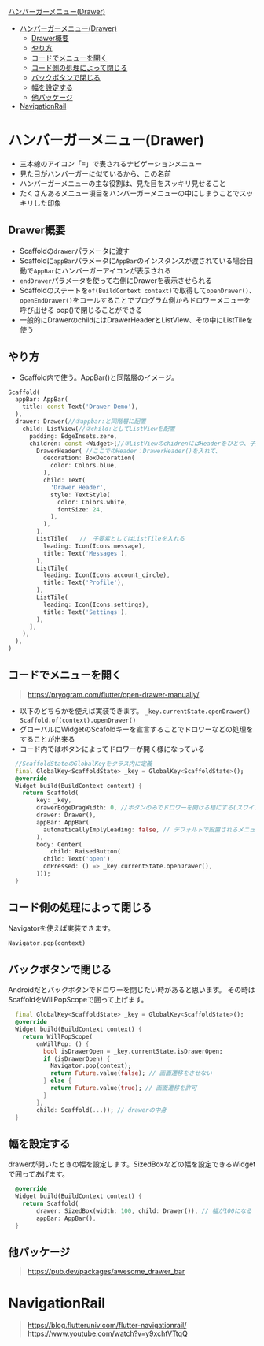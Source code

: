  [ハンバーガーメニュー(Drawer)](#ハンバーガーメニューdrawer)
- [ハンバーガーメニュー(Drawer)](#ハンバーガーメニューdrawer)
  - [Drawer概要](#drawer概要)
  - [やり方](#やり方)
  - [コードでメニューを開く](#コードでメニューを開く)
  - [コード側の処理によって閉じる](#コード側の処理によって閉じる)
  - [バックボタンで閉じる](#バックボタンで閉じる)
  - [幅を設定する](#幅を設定する)
  - [他パッケージ](#他パッケージ)
- [NavigationRail](#navigationrail)
# ハンバーガーメニュー(Drawer)
- 三本線のアイコン「≡」で表されるナビゲーションメニュー
- 見た目がハンバーガーに似ているから、この名前
- ハンバーガーメニューの主な役割は、見た目をスッキリ見せること
- たくさんあるメニュー項目をハンバーガーメニューの中にしまうことでスッキリした印象
## Drawer概要
- Scaffoldの`drawer`パラメータに渡す
- Scaffoldに`appBar`パラメータに`AppBar`のインスタンスが渡されている場合自動で`AppBar`にハンバーガーアイコンが表示される
- `endDrawer`パラメータを使って右側にDrawerを表示させられる
- Scaffoldのステートを`of(BuildContext context)`で取得して`openDrawer()`、`openEndDrawer()`をコールすることでプログラム側からドロワーメニューを呼び出せる
pop()で閉じることができる
- 一般的にDrawerのchildにはDrawerHeaderとListView、その中にListTileを使う
## やり方
- Scaffold内で使う。AppBar()と同階層のイメージ。
```dart
Scaffold(
  appBar: AppBar(
    title: const Text('Drawer Demo'),
  ),
  drawer: Drawer(//①appbar:と同階層に配置
    child: ListView(//②child:としてListViewを配置
      padding: EdgeInsets.zero,
      children: const <Widget>[//③ListViewのchidrenにはHeaderをひとつ、子要素を複数個配置。
        DrawerHeader( //ここでのHeader：DrawerHeader()を入れて、
          decoration: BoxDecoration(
            color: Colors.blue,
          ),
          child: Text(
            'Drawer Header',
            style: TextStyle(
              color: Colors.white,
              fontSize: 24,
            ),
          ),
        ),
        ListTile(　　//　子要素としてはListTileを入れる
          leading: Icon(Icons.message),
          title: Text('Messages'),
        ),
        ListTile(
          leading: Icon(Icons.account_circle),
          title: Text('Profile'),
        ),
        ListTile(
          leading: Icon(Icons.settings),
          title: Text('Settings'),
        ),
      ],
    ),
  ),
)
```
## コードでメニューを開く
>https://pryogram.com/flutter/open-drawer-manually/
- 以下のどちらかを使えば実装できます。
  `_key.currentState.openDrawer()` 
  `Scaffold.of(context).openDrawer()`
- グローバルにWidgetのScafoldキーを宣言することでドロワーなどの処理をすることが出来る
- コード内ではボタンによってドロワーが開く様になっている
```dart
  //ScaffoldStateのGlobalKeyをクラス内に定義
  final GlobalKey<ScaffoldState> _key = GlobalKey<ScaffoldState>();
  @override
  Widget build(BuildContext context) {
    return Scaffold(
        key: _key,
        drawerEdgeDragWidth: 0, //ボタンのみでドロワーを開ける様にする(スワイプでドロワーを開けるエリアを0にする）
        drawer: Drawer(),
        appBar: AppBar(
          automaticallyImplyLeading: false, // デフォルトで設置されるメニューボタンを表示させない
        ),
        body: Center(
            child: RaisedButton(
          child: Text('open'),
          onPressed: () => _key.currentState.openDrawer(),
        )));
  }
```
## コード側の処理によって閉じる
Navigatorを使えば実装できます。
```dart
Navigator.pop(context)
```
## バックボタンで閉じる
Androidだとバックボタンでドロワーを閉じたい時があると思います。
その時はScaffoldをWillPopScopeで囲って上げます。
```dart
  final GlobalKey<ScaffoldState> _key = GlobalKey<ScaffoldState>();
  @override
  Widget build(BuildContext context) {
    return WillPopScope(
        onWillPop: () {
          bool isDrawerOpen = _key.currentState.isDrawerOpen;
          if (isDrawerOpen) {
            Navigator.pop(context);
            return Future.value(false); // 画面遷移をさせない
          } else {
            return Future.value(true); // 画面遷移を許可
          }
        },
        child: Scaffold(...)); // drawerの中身
  }
```
## 幅を設定する
drawerが開いたときの幅を設定します。SizedBoxなどの幅を設定できるWidgetで囲ってあげます。
```dart
  @override
  Widget build(BuildContext context) {
    return Scaffold(
        drawer: SizedBox(width: 100, child: Drawer()), // 幅が100になる
        appBar: AppBar(),
  }
```

## 他パッケージ
>https://pub.dev/packages/awesome_drawer_bar

# NavigationRail
>https://blog.flutteruniv.com/flutter-navigationrail/
>https://www.youtube.com/watch?v=y9xchtVTtqQ



